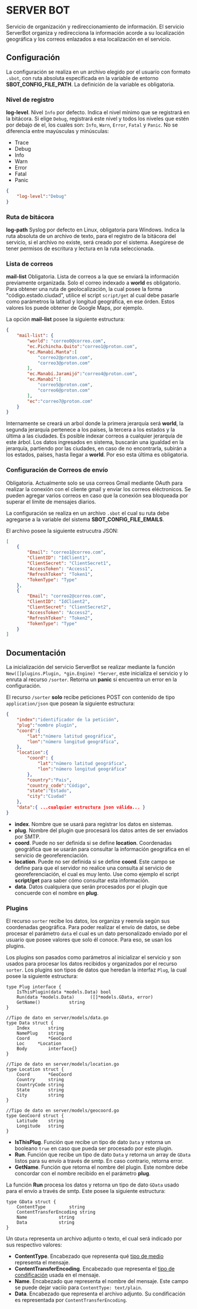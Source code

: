 # SERVER BOT

Servicio de organización y redireccionamiento de información. El servicio ServerBot organiza y redirecciona la información acorde a su localización geográfica y los correos enlazados a esa localización en el servicio.

## Configuración

La configuración se realiza en un archivo elegido por el usuario con formato `.sbot`, con ruta absoluta especificada en la variable de entorno **SBOT_CONFIG_FILE_PATH**. La definición de la variable es obligatoria.

### Nivel de registro

**log-level**. Nivel `Info` por defecto. Indica el nivel mínimo que se registrará en la bitácora. Si elige `Debug`, registrará este nivel y todos los niveles que estén por debajo de el, los cuales son: `Info`, `Warn`, `Error`, `Fatal` y `Panic`. No se diferencia entre mayúsculas y minúsculas:

  * Trace
  * Debug
  * Info 
  * Warn
  * Error
  * Fatal
  * Panic

```json
{
	"log-level":"Debug"
}
```

### Ruta de bitácora

**log-path** Syslog por defecto en Linux, obligatoria para Windows. Indica la ruta absoluta de un archivo de texto, para el registro de la bitácora del servicio, si el archivo no existe, será creado por el sistema. Asegúrese de tener permisos de escritura y lectura en la ruta seleccionada. 

### Lista de correos

**mail-list** Obligatoria. Lista de correos a la que se enviará la información previamente organizada. Solo el correo indexado a **world** es obligatorio. Para obtener una ruta de geolocalización, la cual posee la forma "código.estado.ciudad", utilice el script `script/get` al cual debe pasarle como parámetros la latitud y longitud geográfica, en ese órden. Estos valores los puede obtener de Google Maps, por ejemplo.

La opción **mail-list** posee la siguiente estructura:

```json
{
	"mail-list": {
		"world": "correo0@correo.com",
		"ec.Pichincha.Quito":"correo1@proton.com",
		"ec.Manabí.Manta":[
			"correo2@proton.com",
			"correo3@proton.com"
		],
		"ec.Manabí.Jaramijó":"correo4@proton.com",
		"ec.Manabí":[
			"correo5@proton.com",
			"correo6@proton.com"
		],
		"ec":"correo7@proton.com"
	}
}
```

Internamente se creará un arbol donde la primera jerarquía será **world**, la segunda jerarquía pertenece a los paises, la tercera a los estados y la última a las ciudades. Es posible indexar correos a cualquier jerarquía de este árbol. Los datos ingresados en sistema, buscarán una igualdad en la jerarquía, partiendo por las ciudades, en caso de no encontrarla, subirán a los estados, países, hasta llegar a **world**. Por eso esta última es obligatoria.

### Configuración de Correos de envío

Obligatoria. Actualmente solo se usa correos Gmail mediante OAuth para realizar la conexión con el cliente gmail y envíar los correos eléctronicos. Se pueden agregar varios correos en caso que la conexión sea bloqueada por superar el límite de mensajes diarios.

La configuración se realiza en un archivo `.sbot` el cual su ruta debe agregarse a la variable del sistema **SBOT_CONFIG_FILE_EMAILS**.

El archivo posee la siguiente estrucutra JSON:

```json
[
	{
		"Email": "correo1@correo.com",
		"ClientID": "IdClient1",
		"ClientSecret": "ClientSecret1",
		"AccessToken": "Access1",
		"RefreshToken": "Token1",
		"TokenType": "Type"
	},
	{
		"Email": "correo2@correo.com",
		"ClientID": "IdClient2",
		"ClientSecret": "ClientSecret2",
		"AccessToken": "Access2",
		"RefreshToken": "Token2",
		"TokenType": "Type"
	}
]
```

## Documentación

La inicialización del servicio ServerBot se realizar mediante la función `New([]plugins.Plugin, *gin.Engine) *Server`, este inicializa el servicio y lo enruta al recurso `/sorter`. Retorna un **panic** si encuentra un error en la configuración.

El recurso `/sorter` **solo** recibe peticiones POST con contenido de tipo `application/json` que posean la siguiente estructura:

```json
{
	"index":"identificador de la petición",
	"plug":"nombre plugin",
	"coord":{
		"lat":"número latitud geográfica",
		"lon":"número longitud geográfica",
	},
	"location":{
		"coord": {
			"lat":"número latitud geográfica",
			"lon":"número longitud geográfica"
		},
		"country":"Pais",
		"country_code":"Código",
		"state":"Estado",
		"city":"Ciudad"
	},
	"data":{ ...cualquier estructura json válida... }
}
```

- **index**. Nombre que se usará para registrar los datos en sistemas.
- **plug**. Nombre del plugin que procesará los datos antes de ser enviados por SMTP.
- **coord**. Puede no ser definida si se define **location**. Coordenadas geográfica que se usarán para consultar la información geográfica en el servicio de georeferenciación.
- **location**. Puede no ser definida si se define **coord**. Este campo se define para que el servidor no realice una consulta al servicio de georeferenciación, el cual es muy lento. Use como ejemplo el script **script/get** para saber cómo consultar esta información.
- **data**. Datos cualquiera que serán procesados por el plugin que concuerde con el nombre en **plug**.

### Plugins

El recurso `sorter` recibe los datos, los organiza y reenvía según sus coordenadas geográfica. Para poder realizar el envío de datos, se debe procesar el parámetro `data` el cual es un dato personalizado enviado por el usuario que posee valores que solo él conoce. Para eso, se usan los plugins.

Los plugins son pasados como parámetros al inicializar el servicio y son usados para procesar los datos recibidos y organizados por el recurso `sorter`. Los plugins son tipos de datos que heredan la interfaz `Plug`, la cual posee la siguiente estructura:

```golang
type Plug interface {
	IsThisPlugin(data *models.Data)	bool
	Run(data *models.Data)		([]*models.GData, error)
	GetName() 			string
}

//Tipo de dato en server/models/data.go
type Data struct {
	Index		string 		
	NamePlug	string 	
	Coord		*GeoCoord	
	Loc		*Location
	Body		interface{}	
}

//Tipo de dato en server/models/location.go
type Location struct {
	Coord 		*GeoCoord
	Country 	string
	CountryCode	string
	State		string
	City		string
}

//Tipo de dato en server/models/geocoord.go
type GeoCoord struct {
	Latitude	string
	Longitude 	string
}
```
- **IsThisPlug**. Función que recibe un tipo de dato `Data` y retorna un booleano `true` en caso que pueda ser procesado por este plugin.
- **Run**. Función que recibe un tipo de dato `Data` y retorna un array de `GData` listos para su envío a través de smtp. En caso contrario, retorna error.
- **GetName**. Función que retorna el nombre del plugin. Este nombre debe concordar con el nombre recibido en el parámetro **plug**.

La función **Run** procesa los datos y retorna un tipo de dato `GData` usado para el envío a través de smtp. Este posee la siguiente estructura:

```golang
type GData struct {
	ContentType 		string
	ContentTransferEncoding	string
	Name			string
	Data 			string
}
```

Un `GData` representa un archivo adjunto o texto, el cual será indicado por sus respectivo valores:

- **ContentType**. Encabezado que representa qué [tipo de medio](https://es.wikipedia.org/wiki/Multipurpose_Internet_Mail_Extensions#Content-Type) representa el mensaje.
- **ContentTransferEncoding**. Encabezado que representa el [tipo de condificación](https://es.wikipedia.org/wiki/Multipurpose_Internet_Mail_Extensions#Content-Transfer-Encoding) usada en el mensaje.
- **Name**. Encabezado que representa el nombre del mensaje. Este campo se puede dejar vaciío para `ContentType: text/plain`.
- **Data**. Encabezado que representa el archivo adjunto. Su condificación es representada por `ContentTransferEncoding`.
